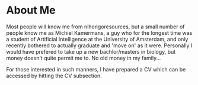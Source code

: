 # About Me

Most people will know me from nihongoresources, but a small number of people know me as Michiel Kamermans, a guy who for the longest time was a student of Artificial Intelligence at the University of Amsterdam, and only recently bothered to actually graduate and 'move on' as it were. Personally I would have prefered to take up a new bachlor/masters in biology, but money doesn't quite permit me to. No old money in my family...

For those interested in such manners, I have prepared a CV which can be accessed by hitting the CV subsection.